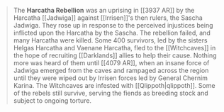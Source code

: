 > The **Harcatha Rebellion** was an uprising in [[3937 AR]] by the Harcatha [[Jadwiga]] against [[Irrisen]]'s then rulers, the Sascha Jadwiga. They rose up in response to the perceived injustices being inflicted upon the Harcatha by the Sascha.
> The rebellion failed, and many Harcatha were killed. Some 400 survivors, led by the sisters Helgas Harcatha and Vaenane Harcatha, fled to the [[Witchcaves]] in the hope of recruiting [[Darklands]] allies to help their cause. Nothing more was heard of them until [[4079 AR]], when an insane force of Jadwiga emerged from the caves and rampaged across the region until they were wiped out by Irrisen forces led by General Chernim Karina.
> The Witchcaves are infested with [[Qlippoth|qlippoth]]. Some of the rebels still survive, serving the fiends as breeding stock and subject to ongoing torture.







